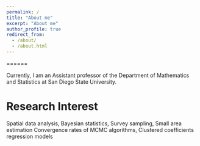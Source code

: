 ```yaml
---
permalink: /
title: "About me"
excerpt: "About me"
author_profile: true
redirect_from: 
  - /about/
  - /about.html
---
```




======

Currently, I am an Assistant professor of the Department of Mathematics and Statistics at San Diego State University. 


Research Interest
======

Spatial data analysis, Bayesian statistics, Survey sampling, Small area estimation
Convergence rates of MCMC algorithms, Clustered coefficients regression models

